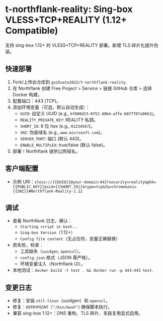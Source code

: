 # t-northflank-reality: Sing-box VLESS+TCP+REALITY (1.12+ Compatible)

支持 sing-box 1.12+ 的 VLESS+TCP+REALITY 部署。新增 TLS 碎片化提升伪装。

## 快速部署
1. Fork/上传此仓库到 `guihuatu2022/t-northflank-reality`.
2. 在 Northflank 创建 Free Project > Service > 链接 GitHub 仓库 > 选择 Docker 构建。
3. 配置端口：443 (TCP)。
4. 添加环境变量（可选，默认自动生成）：
   - `UUID`: 自定义 UUID (e.g., `bf000d23-0752-40b4-affe-68f7707a9661`)。
   - `REALITY_PRIVATE_KEY`: REALITY 私钥。
   - `SHORT_ID`: 8 位 hex (e.g., `01234567`)。
   - `SNI`: 伪装域名 (e.g., `www.microsoft.com`)。
   - `SERVER_PORT`: 端口 (默认 443)。
   - `ENABLE_MULTIPLEX`: true/false (默认 false)。
5. 部署！Northflank 提供公网域名。

## 客户端配置
- 示例 URI：`vless://{{UUID}}@your-domain:443?security=reality&pbk={{PUBLIC_KEY}}&sid={{SHORT_ID}}&type=tcp&fp=chrome&sni={{SNI}}#Northflank-Reality-1.12`

## 调试
- 查看 Northflank 日志，确认：
  - `Starting script in bash...`
  - `Sing-box Version`（1.12+）
  - `Config file content`（无占位符，变量正确替换）
- 若失败，检查：
  - 工具缺失（`uuidgen`, `openssl`）。
  - `config.json` 格式（JSON 需严格）。
  - 环境变量注入（Northflank UI）。
- 本地测试：`docker build -t test . && docker run -p 443:443 test`.

## 变更日志
- 修复：安装 `util-linux`（uuidgen）和 `openssl`。
- 修复：`ENTRYPOINT ["/bin/bash"]` 确保脚本执行。
- 兼容 sing-box 1.12+：DNS 重构、TLS 碎片、多路复用显式启用。
